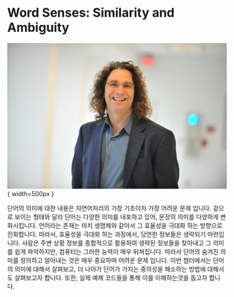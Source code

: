 # Word Senses: Similarity and Ambiguity

![Philip Resnik: Professor at University of Maryland](../assets/05-00-01.jpg){ width=500px }

단어의 의미에 대한 내용은 자연어처리의 가장 기초이자 가장 어려운 문제 입니다. 겉으로 보이는 형태와 달리 단어는 다양한 의미를 내포하고 있어, 문장의 의미를 다양하게 변화시킵니다. 언어라는 존재는 마치 생명체와 같아서 그 효율성을 극대화 하는 방향으로 진화합니다. 따라서, 효율성을 극대화 하는 과정에서, 당연한 정보들은 생략되기 마련입니다. 사람은 주변 상황 정보를 종합적으로 활용하여 생략된 정보들을 찾아내고 그 의미를 쉽게 파악하지만, 컴퓨터는 그러한 능력이 매우 뒤쳐집니다. 따라서 단어의 숨겨진 의미를 정의하고 알아내는 것은 매우 중요하며 어려운 문제 입니다. 이번 챕터에서는 단어의 의미에 대해서 살펴보고, 더 나아가 단어가 가지는 중의성을 해소하는 방법에 대해서도 살펴보고자 합니다. 또한, 실제 예제 코드들을 통해 이를 이해하는것을 돕고자 합니다.
